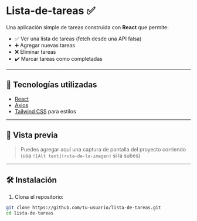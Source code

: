 # Lista-de-tareas ✅

Una aplicación simple de tareas construida con **React** que permite:

- ✅ Ver una lista de tareas (fetch desde una API falsa)
- ➕ Agregar nuevas tareas
- ❌ Eliminar tareas
- ✔️ Marcar tareas como completadas

---

## 🚀 Tecnologías utilizadas

- [React](https://reactjs.org/)
- [Axios](https://axios-http.com/)
- [Tailwind CSS](https://tailwindcss.com/) para estilos

---

## 📸 Vista previa

> Puedes agregar aquí una captura de pantalla del proyecto corriendo  
> (usa `![Alt text](ruta-de-la-imagen)` si la subes)

---

## 🛠️ Instalación

1. Clona el repositorio:

```bash
git clone https://github.com/tu-usuario/lista-de-tareas.git
cd lista-de-tareas
